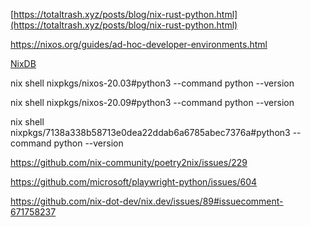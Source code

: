 


[https://totaltrash.xyz/posts/blog/nix-rust-python.html](https://totaltrash.xyz/posts/blog/nix-rust-python.html)

https://nixos.org/guides/ad-hoc-developer-environments.html



[NixDB](https://4shells.com/nixdb/pkg/python3/3.8.6)

nix shell nixpkgs/nixos-20.03#python3 --command python --version

nix shell nixpkgs/nixos-20.09#python3 --command python --version

nix shell nixpkgs/7138a338b58713e0dea22ddab6a6785abec7376a#python3 --command python --version



https://github.com/nix-community/poetry2nix/issues/229

https://github.com/microsoft/playwright-python/issues/604


https://github.com/nix-dot-dev/nix.dev/issues/89#issuecomment-671758237
